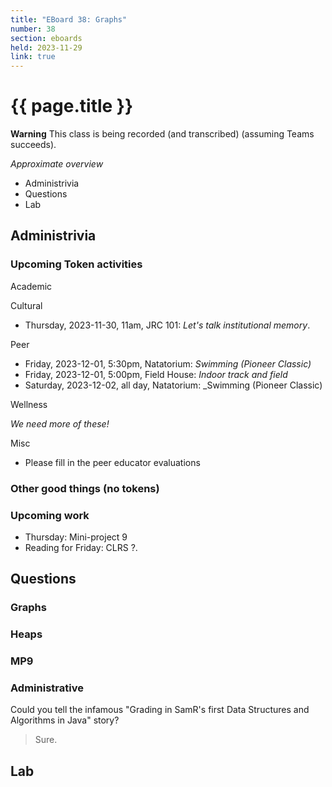 ```yaml
---
title: "EBoard 38: Graphs"
number: 38
section: eboards
held: 2023-11-29
link: true
---
```

# {{ page.title }}

**Warning** This class is being recorded (and transcribed) (assuming Teams succeeds).

_Approximate overview_

* Administrivia
* Questions
* Lab

Administrivia
-------------

### Upcoming Token activities

Academic

Cultural

* Thursday, 2023-11-30, 11am, JRC 101: _Let's talk institutional memory_.

Peer

* Friday, 2023-12-01, 5:30pm, Natatorium: _Swimming (Pioneer Classic)_
* Friday, 2023-12-01, 5:00pm, Field House: _Indoor track and field_
* Saturday, 2023-12-02, all day, Natatorium: _Swimming (Pioneer Classic)

Wellness

_We need more of these!_

Misc

* Please fill in the peer educator evaluations

### Other good things (no tokens)

### Upcoming work

* Thursday: Mini-project 9
* Reading for Friday: CLRS ?.

Questions
---------

### Graphs

### Heaps

### MP9

### Administrative

Could you tell the infamous "Grading in SamR's first Data Structures and
Algorithms in Java" story?

> Sure.

Lab
---

